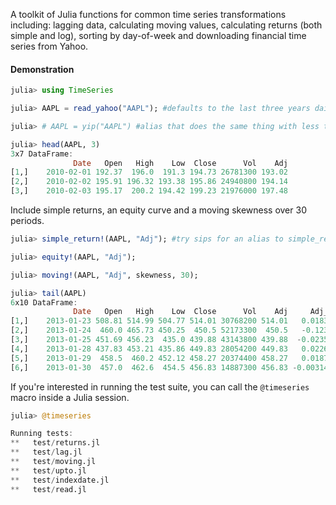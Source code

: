 A toolkit of Julia functions for common time series transformations including:
lagging data, calculating moving values, calculating returns (both simple and log), 
sorting by day-of-week and downloading financial time series from Yahoo.
 
#### Demonstration

````julia
julia> using TimeSeries

julia> AAPL = read_yahoo("AAPL"); #defaults to the last three years daily

julia> # AAPL = yip("AAPL") #alias that does the same thing with less typing

julia> head(AAPL, 3)
3x7 DataFrame:
              Date   Open   High    Low  Close      Vol    Adj
[1,]    2010-02-01 192.37  196.0  191.3 194.73 26781300 193.02
[2,]    2010-02-02 195.91 196.32 193.38 195.86 24940800 194.14
[3,]    2010-02-03 195.17  200.2 194.42 199.23 21976000 197.48
````

Include simple returns, an equity curve and a moving skewness over 30 periods.

````julia
julia> simple_return!(AAPL, "Adj"); #try sips for an alias to simple_return!

julia> equity!(AAPL, "Adj");

julia> moving!(AAPL, "Adj", skewness, 30);

julia> tail(AAPL)
6x10 DataFrame:
              Date   Open   High    Low  Close      Vol    Adj     Adj_RET Adj_equity skewness_30
[1,]    2013-01-23 508.81 514.99 504.77 514.01 30768200 514.01   0.0183054    2.66299   -0.134034
[2,]    2013-01-24  460.0 465.73 450.25  450.5 52173300  450.5   -0.123558    2.33396    -1.39201
[3,]    2013-01-25 451.69 456.23  435.0 439.88 43143800 439.88  -0.0235738    2.27893    -1.68528
[4,]    2013-01-28 437.83 453.21 435.86 449.83 28054200 449.83   0.0226198    2.33048    -1.50955
[5,]    2013-01-29  458.5  460.2 452.12 458.27 20374400 458.27   0.0187626    2.37421    -1.27737
[6,]    2013-01-30  457.0  462.6  454.5 456.83 14887300 456.83 -0.00314225    2.36675    -1.09446

````

If you're interested in running the test suite, you can call the `@timeseries` macro inside a Julia session.

````julia
julia> @timeseries

Running tests: 
**   test/returns.jl
**   test/lag.jl
**   test/moving.jl
**   test/upto.jl
**   test/indexdate.jl
**   test/read.jl
````
